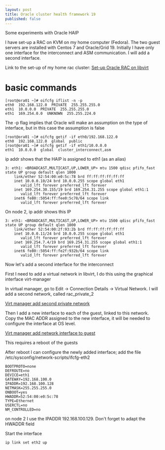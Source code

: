 ```yaml
---
layout: post
title: Oracle cluster health framework 19
published: false
---
```


Some experiments with Oracle HAIP
<!--more-->

I have set-up a RAC on KVM on my home computer (Fedora). The two guest servers are installed with Centos 7 and Oracle/Grid 19. Initially I have only one interface for the interconnect and ASM communication. I will add a second interface.

Link to the set-up of my home rac cluster: [Set-up Oracle RAC on libvirt](http://saule1508.github.io/oracle-RAC-libvirt)

# basic commands


```
[root@ora01 ~]# oifcfg iflist -n -p
eth0  192.168.122.0  PRIVATE  255.255.255.0
eth1  10.0.0.0  PRIVATE  255.255.255.0
eth1  169.254.0.0  UNKNOWN  255.255.224.0
```

The -p flag implies that Oracle will make an assumption on the type of interface, but in this case the assumption is false

```
[root@ora01 ~]# oifcfg getif -if eth0/192.168.122.0
eth0  192.168.122.0  global  public
[root@ora01 ~]# oifcfg getif -if eth1/10.0.0.0
eth1  10.0.0.0  global  cluster_interconnect,asm
```

ip addr shows that the HAIP is assigned to eth1 (as an alias)

```
3: eth1: <BROADCAST,MULTICAST,UP,LOWER_UP> mtu 1500 qdisc pfifo_fast state UP group default qlen 1000
    link/ether 52:54:00:e0:5c:78 brd ff:ff:ff:ff:ff:ff
    inet 10.0.0.10/24 brd 10.0.0.255 scope global eth1
       valid_lft forever preferred_lft forever
    inet 169.254.30.155/19 brd 169.254.31.255 scope global eth1:1
       valid_lft forever preferred_lft forever
    inet6 fe80::5054:ff:fee0:5c78/64 scope link 
       valid_lft forever preferred_lft forever
```

On node 2, ip addr shows this IP

```
3: eth1: <BROADCAST,MULTICAST,UP,LOWER_UP> mtu 1500 qdisc pfifo_fast state UP group default qlen 1000
    link/ether 52:54:00:2f:93:2b brd ff:ff:ff:ff:ff:ff
    inet 10.0.0.11/24 brd 10.0.0.255 scope global eth1
       valid_lft forever preferred_lft forever
    inet 169.254.7.4/19 brd 169.254.31.255 scope global eth1:1
       valid_lft forever preferred_lft forever
    inet6 fe80::5054:ff:fe2f:932b/64 scope link 
       valid_lft forever preferred_lft forever
```

Now let's add a second interface for the interconnect

First I need to add a virtual network in libvirt, I do this using the graphical interface virt-manager

In virtual manager, go to Edit -> Connection Details -> Virtual Network. I will add a second network, called rac_private_2


[Virt manager add second private network](../images/KVM_private_network_2.png)

Then I add a new interface to each of the guest, linked to this network. Copy the MAC ADDR assigned to the new interface, it will be needed to configure the interface at OS level.

[Virt manager add network interface to guest](../images/add_virtual_netif.png)

This requires a reboot of the guests

After reboot I can configure the newly added interface; add the file /etc/sysconfig/network-scripts/ifcfg-eth2

```
BOOTPROTO=none
DEFROUTE=no
DEVICE=eth1
GATEWAY=192.168.100.0
IPADDR=192.168.100.128
NETMASK=255.255.255.0
ONBOOT=yes
HWADDR=52:54:00:e0:5c:78
TYPE=Ethernet
USERCTL=no
NM_CONTROLLED=no
```

on node 2 I use the IPADDR 192.168.100.129. Don't forget to adapt the HWADDR field

Start the interface

```bash
ip link set eth2 up
```






